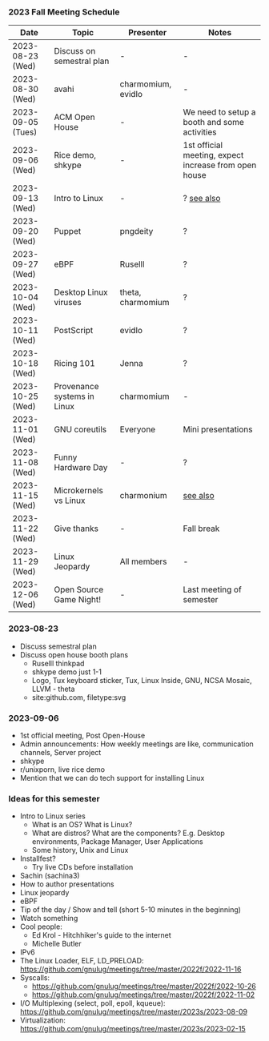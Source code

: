 ### 2023 Fall Meeting Schedule

| Date | Topic | Presenter | Notes |
| --- | --- | --- | --- |
| 2023-08-23 (Wed) | Discuss on semestral plan | - | - | 
| 2023-08-30 (Wed) | avahi | charmomium, evidlo | - |
| 2023-09-05 (Tues) | ACM Open House | - | We need to setup a booth and some activities |
| 2023-09-06 (Wed) | Rice demo, shkype | - | 1st official meeting, expect increase from open house |
| 2023-09-13 (Wed) | Intro to Linux | - | ? [see also](https://github.com/gnulug/meetings/tree/master/2023s/2023-02-08) |
| 2023-09-20 (Wed) | Puppet | pngdeity | ? |
| 2023-09-27 (Wed) | eBPF | Ruselll | ? |
| 2023-10-04 (Wed) | Desktop Linux viruses | theta, charmomium | ? |
| 2023-10-11 (Wed) | PostScript | evidlo | ? |
| 2023-10-18 (Wed) | Ricing 101 | Jenna | ? |
| 2023-10-25 (Wed) | Provenance systems in Linux | charmomium  | - |
| 2023-11-01 (Wed) | GNU coreutils | Everyone | Mini presentations |
| 2023-11-08 (Wed) | Funny Hardware Day | - | ? |
| 2023-11-15 (Wed) | Microkernels vs Linux | charmonium | [see also](https://github.com/gnulug/meetings/tree/master/2022f/2022-10-05) |
| 2023-11-22 (Wed) | Give thanks | - | Fall break |
| 2023-11-29 (Wed) | Linux Jeopardy | All members | - |
| 2023-12-06 (Wed) | Open Source Game Night! | - | Last meeting of semester |
### 2023-08-23
- Discuss semestral plan
- Discuss open house booth plans
    - Ruselll thinkpad
    - shkype demo just 1-1
    - Logo, Tux keyboard sticker, Tux, Linux Inside, GNU, NCSA Mosaic, LLVM - theta
    - site:github.com, filetype:svg

### 2023-09-06
- 1st official meeting, Post Open-House
- Admin announcements: How weekly meetings are like, communication channels, Server project
- shkype
- r/unixporn, live rice demo
- Mention that we can do tech support for installing Linux

### Ideas for this semester
- Intro to Linux series
    - What is an OS? What is Linux?
    - What are distros? What are the components? E.g. Desktop environments, Package Manager, User Applications
    - Some history, Unix and Linux
- Installfest?
    - Try live CDs before installation
- Sachin (sachina3)
- How to author presentations
- Linux jeopardy
- eBPF
- Tip of the day / Show and tell (short 5-10 minutes in the beginning)
- Watch something
- Cool people: 
    - Ed Krol - Hitchhiker's guide to the internet
    - Michelle Butler
- IPv6
- The Linux Loader, ELF, LD_PRELOAD: https://github.com/gnulug/meetings/tree/master/2022f/2022-11-16
- Syscalls:
  - https://github.com/gnulug/meetings/tree/master/2022f/2022-10-26
  - https://github.com/gnulug/meetings/tree/master/2022f/2022-11-02
- I/O Multiplexing (select, poll, epoll, kqueue): https://github.com/gnulug/meetings/tree/master/2023s/2023-08-09
- Virtualization: https://github.com/gnulug/meetings/tree/master/2023s/2023-02-15



